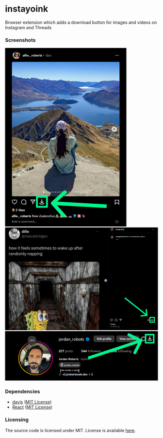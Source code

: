 # instayoink
Browser extension which adds a download button for images and videos on Instagram and Threads

### Screenshots

![post](assets/post.jpg)
![detail](assets/detail.jpg)
![profile](assets/profile.jpg)

### Dependencies

-  [dayjs](https://github.com/iamkun/dayjs/) ([MIT License](https://github.com/iamkun/dayjs/blob/dev/LICENSE))
-  [React](https://github.com/facebook/react) ([MIT License](https://github.com/facebook/react/blob/main/LICENSE))



### Licensing

The source code is licensed under MIT. License is available [here](/LICENSE).
